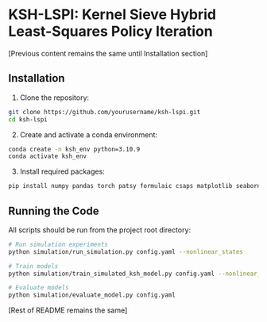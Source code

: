 # KSH-LSPI: Kernel Sieve Hybrid Least-Squares Policy Iteration

[Previous content remains the same until Installation section]

## Installation

1. Clone the repository:
```bash
git clone https://github.com/yourusername/ksh-lspi.git
cd ksh-lspi
```

2. Create and activate a conda environment:
```bash
conda create -n ksh_env python=3.10.9
conda activate ksh_env
```

3. Install required packages:
```bash
pip install numpy pandas torch patsy formulaic csaps matplotlib seaborn wandb d3rlpy
```

## Running the Code

All scripts should be run from the project root directory:

```bash
# Run simulation experiments
python simulation/run_simulation.py config.yaml --nonlinear_states

# Train models
python simulation/train_simulated_ksh_model.py config.yaml --nonlinear_states

# Evaluate models
python simulation/evaluate_model.py config.yaml
```

[Rest of README remains the same]